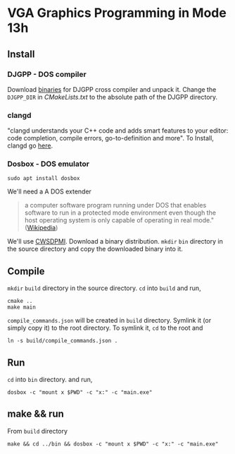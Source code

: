 # VGA Graphics Programming in Mode 13h

## Install

### DJGPP - DOS compiler

Download [binaries](https://github.com/andrewwutw/build-djgpp/releases) for DJGPP cross compiler and unpack it. Change the `DJGPP_DIR` in *CMakeLists.txt* to the absolute path of the DJGPP directory.

### clangd

"clangd understands your C++ code and adds smart features to your editor: code completion, compile errors, go-to-definition and more". To Install, clangd go [here](https://clangd.llvm.org/installation.html). 

### Dosbox - DOS emulator

```
sudo apt install dosbox
```

We'll need a A DOS extender

> a computer software program running under DOS that enables software to run in a protected mode environment even though the host operating system is only capable of operating in real mode." ([Wikipedia](https://en.wikipedia.org/wiki/DOS_extender))

We'll use [CWSDPMI](http://sandmann.dotster.com/cwsdpmi/). Download a binary distribution. `mkdir` `bin` directory in the source directory and copy the downloaded binary into it.

## Compile

`mkdir` `build` directory in the source directory. `cd` into `build` and run,

```
cmake ..
make main
```

`compile_commands.json` will be created in `build` directory. Symlink it (or simply copy it) to the root directory. To symlink it, `cd` to the root and

```
ln -s build/compile_commands.json .
```

## Run

`cd` into `bin` directory. and run,

```
dosbox -c "mount x $PWD" -c "x:" -c "main.exe"
```

## make && run

From `build` directory

```
make && cd ../bin && dosbox -c "mount x $PWD" -c "x:" -c "main.exe"
```

